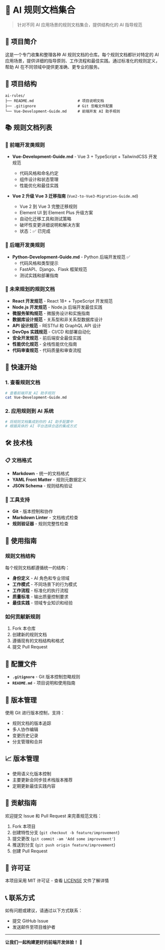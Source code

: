 # 🤖 AI 规则文档集合

> 针对不同 AI 应用场景的规则文档集合，提供结构化的 AI 指导规范

## 📖 项目简介

这是一个专门收集和整理各种 AI 规则文档的仓库。每个规则文档都针对特定的 AI 应用场景，提供详细的指导原则、工作流程和最佳实践。通过标准化的规则定义，帮助 AI 在不同领域中提供更准确、更专业的服务。

## 📁 项目结构

```
ai-rules/
├── README.md                    # 项目说明文档
├── .gitignore                   # Git 忽略文件配置
└── Vue-Development-Guide.md     # 前端开发 AI 助手规则
```

## 📚 规则文档列表

### 🎨 前端开发类规则
- **Vue-Development-Guide.md** - Vue 3 + TypeScript + TailwindCSS 开发规范
  - 代码风格和命名约定
  - 组件设计和状态管理
  - 性能优化和最佳实践

- **Vue 2 升级 Vue 3 迁移指南** (`Vue2-to-Vue3-Migration-Guide.md`)
  - Vue 2 到 Vue 3 完整迁移规则
  - Element UI 到 Element Plus 升级方案
  - 自动化迁移工具和测试策略
  - 破坏性变更详细说明和解决方案
  - 状态：✅ 已完成

### 🔧 后端开发类规则
- **Python-Development-Guide.md** - Python 后端开发规范 ✅
  - 代码风格和类型提示
  - FastAPI、Django、Flask 框架规范
  - 测试实践和部署指南

### 🔮 未来规划的规则文档

- **React 开发规范** - React 18+ + TypeScript 开发规范
- **Node.js 开发规范** - Node.js 后端开发最佳实践
- **微服务架构规范** - 微服务设计和实施指南
- **数据库设计规范** - 关系型和非关系型数据库设计
- **API 设计规范** - RESTful 和 GraphQL API 设计
- **DevOps 实践规范** - CI/CD 和部署自动化
- **安全开发规范** - 前后端安全最佳实践
- **性能优化规范** - 全栈性能优化指南
- **代码审查规范** - 代码质量和审查流程

## 🚀 快速开始

### 1. 查看规则文档
```bash
# 查看前端开发 AI 助手规则
cat Vue-Development-Guide.md
```

### 2. 应用规则到 AI 系统
```bash
# 将规则文档集成到你的 AI 助手配置中
# 根据具体的 AI 平台选择合适的集成方式
```

## 🛠️ 技术栈

### 📋 文档格式
- **Markdown** - 统一的文档格式
- **YAML Front Matter** - 规则元数据定义
- **JSON Schema** - 规则结构验证

### 🔧 工具支持
- **Git** - 版本控制和协作
- **Markdown Linter** - 文档格式检查
- **规则验证器** - 规则完整性检查

## 📖 使用指南

### 规则文档结构
每个规则文档都遵循统一的结构：
- **身份定义** - AI 角色和专业领域
- **工作模式** - 不同场景下的行为模式
- **工作流程** - 标准化的执行流程
- **质量标准** - 输出质量控制要求
- **最佳实践** - 领域专业知识和经验

### 如何贡献新规则
1. Fork 本仓库
2. 创建新的规则文档
3. 遵循现有的文档结构和格式
4. 提交 Pull Request

## 📄 配置文件

- **`.gitignore`** - Git 版本控制忽略规则
- **`README.md`** - 项目说明和使用指南

## 🔄 版本管理

使用 Git 进行版本控制，支持：
- 规则文档的版本追踪
- 多人协作编辑
- 变更历史记录
- 分支管理和合并

## 📈 版本管理

- 使用语义化版本控制
- 主要更新会同步技术栈版本推荐
- 定期更新最佳实践内容

## 🤝 贡献指南

欢迎提交 Issue 和 Pull Request 来完善规范文档：

1. Fork 本项目
2. 创建特性分支 (`git checkout -b feature/improvement`)
3. 提交更改 (`git commit -am 'Add some improvement'`)
4. 推送到分支 (`git push origin feature/improvement`)
5. 创建 Pull Request

## 📄 许可证

本项目采用 MIT 许可证 - 查看 [LICENSE](LICENSE) 文件了解详情

## 📞 联系方式

如有问题或建议，请通过以下方式联系：

- 提交 GitHub Issue
- 发送邮件至项目维护者

---

**让我们一起构建更好的前端开发体验！** 🚀